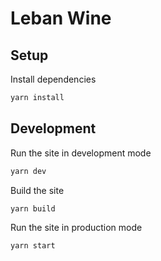 # Leban Wine

## Setup

Install dependencies

```bash
yarn install
```

## Development

Run the site in development mode

```bash
yarn dev
```

Build the site

```bash
yarn build
```

Run the site in production mode

```bash
yarn start
```
